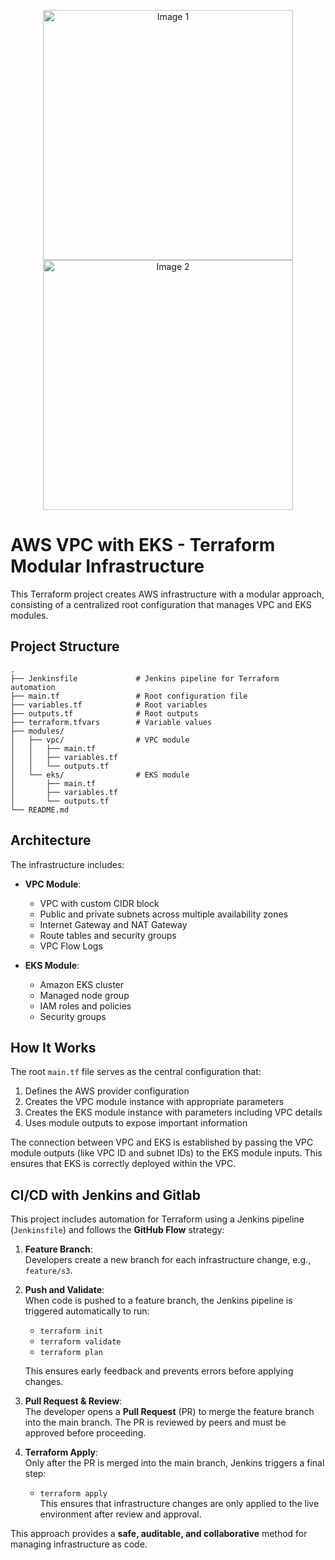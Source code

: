 <p align="center">
  <img src="https://github.com/user-attachments/assets/cfea7eff-9ff8-4fbf-beea-cb753e758cc7" alt="Image 1" width="400"/>
  <img src="https://github.com/user-attachments/assets/dd8376a3-c96c-4ae4-b69b-3d56df81ccdc" alt="Image 2" width="400"/>
</p>

# AWS VPC with EKS - Terraform Modular Infrastructure

This Terraform project creates AWS infrastructure with a modular approach, consisting of a centralized root configuration that manages VPC and EKS modules.

## Project Structure

```
.
├── Jenkinsfile             # Jenkins pipeline for Terraform automation
├── main.tf                 # Root configuration file
├── variables.tf            # Root variables
├── outputs.tf              # Root outputs
├── terraform.tfvars        # Variable values
├── modules/
│   ├── vpc/                # VPC module
│   │   ├── main.tf
│   │   ├── variables.tf
│   │   └── outputs.tf
│   └── eks/                # EKS module
│       ├── main.tf
│       ├── variables.tf
│       └── outputs.tf
└── README.md
```

## Architecture

The infrastructure includes:

- **VPC Module**:

  - VPC with custom CIDR block
  - Public and private subnets across multiple availability zones
  - Internet Gateway and NAT Gateway
  - Route tables and security groups
  - VPC Flow Logs

- **EKS Module**:
  - Amazon EKS cluster
  - Managed node group
  - IAM roles and policies
  - Security groups

## How It Works

The root `main.tf` file serves as the central configuration that:

1. Defines the AWS provider configuration
2. Creates the VPC module instance with appropriate parameters
3. Creates the EKS module instance with parameters including VPC details
4. Uses module outputs to expose important information

The connection between VPC and EKS is established by passing the VPC module outputs (like VPC ID and subnet IDs) to the EKS module inputs. This ensures that EKS is correctly deployed within the VPC.

## CI/CD with Jenkins and Gitlab

This project includes automation for Terraform using a Jenkins pipeline (`Jenkinsfile`) and follows the **GitHub Flow** strategy:

1. **Feature Branch**:  
   Developers create a new branch for each infrastructure change, e.g., `feature/s3`.

2. **Push and Validate**:  
   When code is pushed to a feature branch, the Jenkins pipeline is triggered automatically to run:

   - `terraform init`
   - `terraform validate`
   - `terraform plan`

   This ensures early feedback and prevents errors before applying changes.

3. **Pull Request & Review**:  
   The developer opens a **Pull Request** (PR) to merge the feature branch into the main branch. The PR is reviewed by peers and must be approved before proceeding.

4. **Terraform Apply**:  
   Only after the PR is merged into the main branch, Jenkins triggers a final step:
   - `terraform apply`  
     This ensures that infrastructure changes are only applied to the live environment after review and approval.

This approach provides a **safe, auditable, and collaborative** method for managing infrastructure as code.
